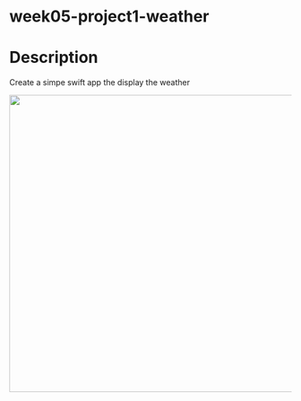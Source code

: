# week05-project1-weather

# Description 
Create a simpe swift app the display the weather 


<img src="https://user-images.githubusercontent.com/44459664/138584574-c22c57d2-96cb-4550-9fcc-1020b3d03b22.png" width="600" height="530"/>  
